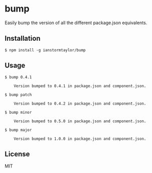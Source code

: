 
# bump

  Easily bump the version of all the different package.json equivalents.

## Installation

    $ npm install -g ianstormtaylor/bump

## Usage

    $ bump 0.4.1
    
        Version bumped to 0.4.1 in package.json and component.json.
    
    $ bump patch
    
        Version bumped to 0.4.2 in package.json and component.json.
    
    $ bump minor
    
        Version bumped to 0.5.0 in package.json and component.json.
    
    $ bump major
    
        Version bumped to 1.0.0 in package.json and component.json.


## License

  MIT